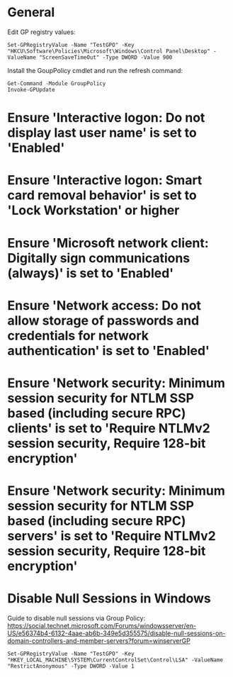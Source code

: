 # General

Edit GP registry values: 

```
Set-GPRegistryValue -Name "TestGPO" -Key "HKCU\Software\Policies\Microsoft\Windows\Control Panel\Desktop" -ValueName "ScreenSaveTimeOut" -Type DWORD -Value 900
```

Install the GoupPolicy cmdlet and run the refresh command:

```
Get-Command -Module GroupPolicy
Invoke-GPUpdate
```

# Ensure 'Interactive logon: Do not display last user name' is set to 'Enabled'

# Ensure 'Interactive logon: Smart card removal behavior' is set to 'Lock Workstation' or higher

# Ensure 'Microsoft network client: Digitally sign communications (always)' is set to 'Enabled'

# Ensure 'Network access: Do not allow storage of passwords and credentials for network authentication' is set to 'Enabled'

# Ensure 'Network security: Minimum session security for NTLM SSP based (including secure RPC) clients' is set to 'Require NTLMv2 session security, Require 128-bit encryption'

# Ensure 'Network security: Minimum session security for NTLM SSP based (including secure RPC) servers' is set to 'Require NTLMv2 session security, Require 128-bit encryption'

# Disable Null Sessions in Windows 

Guide to disable null sessions via Group Policy: https://social.technet.microsoft.com/Forums/windowsserver/en-US/e56374b4-6132-4aae-ab6b-349e5d355575/disable-null-sessions-on-domain-controllers-and-member-servers?forum=winserverGP


```Set-GPRegistryValue -Name "TestGPO" -Key "HKEY_LOCAL_MACHINE\SYSTEM\CurrentControlSet\Control\LSA" -ValueName "RestrictAnonymous" -Type DWORD -Value 1```


